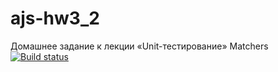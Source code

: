 # ajs-hw3_2
Домашнее задание к лекции «Unit-тестирование» Matchers
[![Build status](https://ci.appveyor.com/api/projects/status/x2ya8euqc0f29nqv?svg=true)](https://ci.appveyor.com/project/Mistel-77/ajs-hw3-2)
